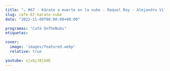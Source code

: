 ```yaml
---
title: "☕️ #67 - Kárate a muerte en la nube - Raquel Roy - Alejandro Villanueva - Néstor Salceda"
slug: cafe-67-karate-nube
date: "2022-11-09T08:00:00+00:00"

programas: "Café OnTheNubs"
etiquetas:

cover:
  image: 'images/featured.webp'
  relative: true

youtube: sjvbjJ8jGdE
---
```

